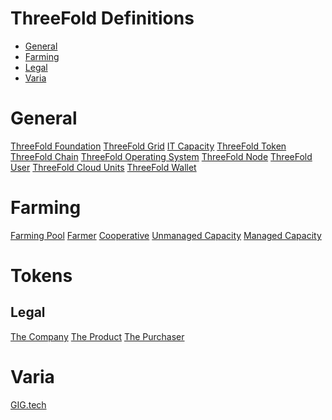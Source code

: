 # ThreeFold Definitions

- [General](#general)
- [Farming](#farming)
- [Legal](#legal)
- [Varia](#varia)

<a id='general'></a>

# General
[ThreeFold Foundation](../definitions/threefold_foundation.md ':include')
[ThreeFold Grid](../definitions/threefold_grid.md ':include')
[IT Capacity](../definitions/it_capacity.md ':include')
[ThreeFold Token](../definitions/threefold_token.md ':include')
[ThreeFold Chain](../definitions/threefold_chain.md ':include')
[ThreeFold Operating System](../definitions/threefold_operating_system.md ':include')
[ThreeFold Node](../definitions/threefold_node.md ':include')
[ThreeFold User](../definitions/threefold_user.md ':include')
[ThreeFold Cloud Units](../definitions/threefold_cloud_units.md ':include')
[ThreeFold Wallet](../definitions/threefold_wallet.md ':include')


<a id='farming'></a>

# Farming
[Farming Pool](../definitions/threefold_farming_pool.md ':include')
[Farmer](../definitions/threefold_farmer.md ':include')
[Cooperative](../definitions/threefold_cooperative.md ':include')
[Unmanaged Capacity](../definitions/threefold_unmanaged_capacity.md ':include')
[Managed Capacity](../definitions/threefold_managed_capacity.md ':include')


<a id='tokens'></a>

# Tokens

<a id='legal'></a>

## Legal
[The Company](sub/the_company.md ':include')
[The Product](sub/the_product.md ':include')
[The Purchaser](sub/the_purchaser.md ':include')


<a id='varia'></a>

# Varia

[GIG.tech](../definitions/threefold_tech.md ':include')
